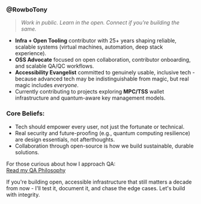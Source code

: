 ### @RowboTony

> *Work in public. Learn in the open. Connect if you're building the same.*

- **Infra + Open Tooling** contributor with 25+ years shaping reliable, scalable systems (virtual machines, automation, deep stack experience).
- **OSS Advocate** focused on open collaboration, contributor onboarding, and scalable QA/QC workflows.
- **Accessibility Evangelist** committed to genuinely usable, inclusive tech - because advanced tech may be indistinguishable from magic, but real magic includes *everyone*.
- Currently contributing to projects exploring **MPC/TSS** wallet infrastructure and quantum-aware key management models.

### Core Beliefs:
- Tech should empower every user, not just the fortunate or technical.
- Real security and future-proofing (e.g., quantum computing resilience) are design essentials, not afterthoughts.
- Collaboration through open-source is how we build sustainable, durable solutions.

For those curious about how I approach QA:  
[Read my QA Philosophy](./QA_PHILOSOPHY.md)

If you're building open, accessible infrastructure that still matters a decade from now - I'll test it, document it, and chase the edge cases. Let's build with integrity.
